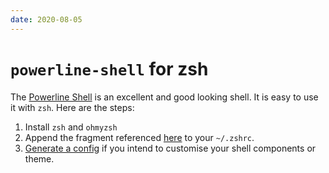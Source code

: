 ```yaml
---
date: 2020-08-05
---
```


# `powerline-shell` for zsh

The [Powerline Shell](https://github.com/b-ryan/powerline-shell) is an excellent and good looking shell. It is easy to use it with `zsh`. Here are the steps:

1. Install `zsh` and `ohmyzsh`
2. Append the fragment referenced [here](https://github.com/b-ryan/powerline-shell#zsh) to your `~/.zshrc`.
3. [Generate a config](https://github.com/b-ryan/powerline-shell#config-file) if you intend to customise your shell components or theme.
